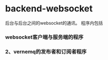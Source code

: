 # backend-websocket
后台与后台之间的websocket的通讯。
程序内包括
  ### websocket客户端与服务端的程序
  ### 2、vernemq的发布者和订阅者程序
